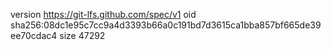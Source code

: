 version https://git-lfs.github.com/spec/v1
oid sha256:08dc1e95c7cc9a4d3393b66a0c191bd7d3615ca1bba857bf665de39ee70cdac4
size 47292
